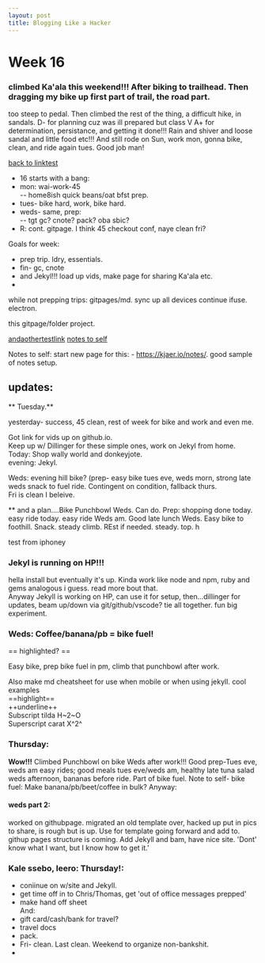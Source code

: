 ```yaml
---
layout: post
title: Blogging Like a Hacker
---
```



# Week 16  
 
 
###  climbed Ka'ala this weekend!!!  After biking to trailhead.  Then dragging my bike up first part of trail, the road part.  
too steep to pedal.  Then climbed the rest of the thing, a difficult hike, in sandals.  D- for planning cuz was ill prepared but class V A+ for determination, persistance, and getting it done!!!  Rain and shiver and loose sandal and little food etc!!!  And still rode on Sun, work mon, gonna bike, clean, and ride again tues.  Good job man!   

[back to linktest](linktest.md)


- 16 starts with a bang:
- mon:  wai-work-45  
--  home8ish quick beans/oat bfst prep.
- tues- bike hard, work, bike hard.  
- weds- same, prep:  
-- tgt gc?  cnote? pack? oba sbic?  
- R: cont.  gitpage.  I think 45 checkout conf, naye clean fri?  

Goals for week:  
- prep trip. ldry, essentials.  
-  fin- gc, cnote  
-  and Jekyl!!!  load up vids, make page for sharing Ka'ala etc.  
-  

while not prepping trips:  gitpages/md.  sync up all devices
continue ifuse.
electron.  

this gitpage/folder project.

[andaothertestlink](anothertestlink.md)
[notes to self](notes.md)

Notes to self:  start new page for this:  -
https://kjaer.io/notes/.  good sample of notes setup.


## updates:  

** Tuesday.**  

yesterday- success, 45 clean, rest of week for bike and work and even me. 

Got link for vids up on github.io.    
Keep up w/ Dillinger for these simple ones, work on Jekyl from home.    
Today:  Shop wally world and donkeyjote.     
evening:  Jekyl.  

Weds:  evening hill bike?  (prep- easy bike tues eve, weds morn, strong late weds snack to fuel ride.  Contingent on condition, fallback thurs.  
Fri is clean I beleive.  

** and a plan....Bike Punchbowl Weds.  Can do.  Prep:
shopping done today.   easy ride today.  easy ride Weds am.  Good late lunch Weds.  Easy bike to foothill.  Snack.  steady climb.  REst if needed.  steady.  top.  h

test from iphoney

### Jekyl is running on HP!!!  

hella install but eventually it's up.  Kinda work like node and npm, ruby and gems analogous i guess.  read more bout that.  
Anyway Jekyll is working on HP, can use it for setup, then...dillinger for updates, beam up/down via git/github/vscode?  tie all together.  fun big experiment.  

### Weds:  Coffee/banana/pb = bike fuel!  

== highlighted? ==

Easy bike, prep bike fuel in pm, climb that punchbowl after work.


Also make md cheatsheet for use when mobile or when using jekyll.  cool examples   
==highlight==   
++underline++  
Subscript tilda H~2~O  
Superscript carat X^2^  

### Thursday:  
**Wow!!!** Climbed Punchbowl on bike Weds after work!!!  Good prep-Tues eve, weds am easy rides; good meals tues eve/weds am, healthy late tuna salad weds afternoon, bananas before ride.  Part of bike fuel.  Note to self- bike fuel:  Make banana/pb/beet/coffee in bulk?  Anyway:  

#### weds part 2:    
worked on githubpage.  migrated an old template over, hacked up put in pics to share, is rough but is up.  Use for template going forward and add to.  githup pages structure is coming.  Add Jekyll and bam, have nice site.  'Dont' know what I want, but I know how to get it.'  

### Kale ssebo, leero:  Thursday!:  
- coniinue on w/site and Jekyll.    
- get time off in to Chris/Thomas, get 'out of office messages prepped'
- make hand off sheet  
And:  
- gift card/cash/bank for travel?
-  travel docs  
-  pack.  
-  Fri- clean.  Last clean.  Weekend to organize non-bankshit.  
-  








